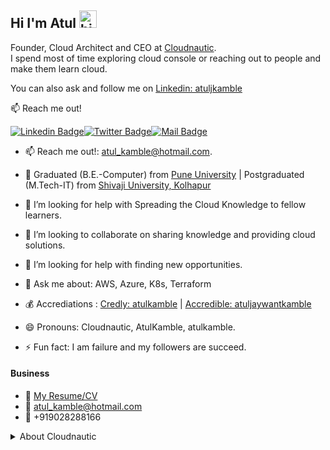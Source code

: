 <!-- Atul Kamble | GitHub Profile -->
## Hi I'm Atul <img src="https://user-images.githubusercontent.com/1303154/88677602-1635ba80-d120-11ea-84d8-d263ba5fc3c0.gif" width="28px" alt="hi">

Founder, Cloud Architect and CEO at [Cloudnautic](https://thecloudnautic.com). 
<br />I spend most of time exploring cloud console or reaching out to people and make them learn cloud.

You can also ask and follow me on [Linkedin: atuljkamble](https://linkedin.com/in/atuljkamble)




:mailbox: Reach me out!

[![Linkedin Badge](https://img.shields.io/badge/-atuljkamble-0e76a8?style=flat&labelColor=0e76a8&logo=linkedin&logoColor=white)](https://www.linkedin.com/in/atuljkamble/)[![Twitter Badge](https://img.shields.io/badge/-@atul_kamble-1ca0f1?style=flat&labelColor=1ca0f1&logo=twitter&logoColor=white&link=https://twitter.com/atul_kamble)](https://twitter.com/atul_kamble)[![Mail Badge](https://img.shields.io/badge/-AtulKamble-e74c3c?style=flat&labelColor=e74c3c&logo=youtube&logoColor=white)](https://www.youtube.com/channel/UCozWfiSWpO4JZhMrASYyZ2w) 


- 📫 Reach me out!: atul_kamble@hotmail.com. 
- 🔭 Graduated (B.E.-Computer) from [Pune University](http://www.unipune.ac.in) | Postgraduated (M.Tech-IT) from [Shivaji University, Kolhapur](http://www.unishivaji.ac.in)
- 🌱 I’m looking for help with Spreading the Cloud Knowledge to fellow learners.
- 👯 I’m looking to collaborate on sharing knowledge and providing cloud solutions.
- 🤔 I’m looking for help with finding new opportunities.
- 💬 Ask me about: AWS, Azure, K8s, Terraform

- 💰 Accrediations : [Credly: atulkamble](www.credly.com/users/atulkamble) | [Accredible: atuljaywantkamble](https://www.credential.net/profile/atuljaywantkamble/wallet)
- 😄 Pronouns: Cloudnautic, AtulKamble, atulkamble.
- ⚡ Fun fact: I am failure and my followers are succeed.


#### Business
- :paperclip: [My Resume/CV](https://github.com/atulkamble/atulkamble/blob/master/AtulKamble.pdf)
- :email: atul_kamble@hotmail.com
- 📱 +919028288166


<details>
<summary>
  About Cloudnautic
</summary>

CloudNautic is registered consultant, member of AWS Partner Network, Microsoft Partner Network & Google Cloud Partner Advantage. From designing workloads, to handling management, governance compliance & cost, our IT Experts, Cloud Consultants can help you optimize your operations & map out your next steps towards business growth with adaptation of recent technologies.Cloudnautic helps Organisations to align IT with their business goals.

[Atul Kamble]: https://www.youtube.com/channel/UCozWfiSWpO4JZhMrASYyZ2w/about
[Cloudnautic]: https://www.youtube.com/channel/UC7bZ6MWDdX9iTlcVejtMAeQ
[javascripttutorial]: https://www.youtube.com/watch?v=D-LHKvmX37E
